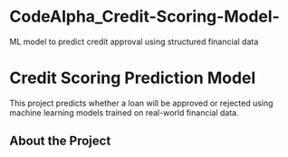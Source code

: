 # CodeAlpha_Credit-Scoring-Model-
ML model to predict credit approval using structured financial data
# Credit Scoring Prediction Model 
This project predicts whether a loan will be approved or rejected using machine learning models trained on real-world financial data.
## About the Project
